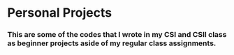 # Personal Projects 

### This are some of the codes that I wrote in my CSI and CSII class as beginner projects aside of my regular class assignments.

